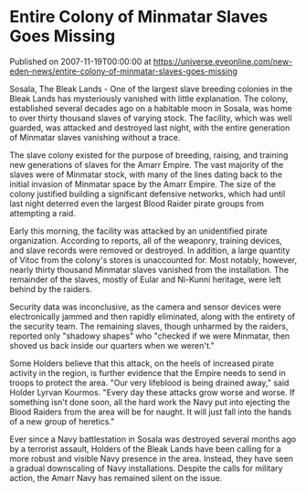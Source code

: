 # Entire Colony of Minmatar Slaves Goes Missing
Published on 2007-11-19T00:00:00 at https://universe.eveonline.com/new-eden-news/entire-colony-of-minmatar-slaves-goes-missing

Sosala, The Bleak Lands - One of the largest slave breeding colonies in the Bleak Lands has mysteriously vanished with little explanation. The colony, established several decades ago on a habitable moon in Sosala, was home to over thirty thousand slaves of varying stock. The facility, which was well guarded, was attacked and destroyed last night, with the entire generation of Minmatar slaves vanishing without a trace.   
  
The slave colony existed for the purpose of breeding, raising, and training new generations of slaves for the Amarr Empire. The vast majority of the slaves were of Minmatar stock, with many of the lines dating back to the initial invasion of Minmatar space by the Amarr Empire. The size of the colony justified building a significant defensive networks, which had until last night deterred even the largest Blood Raider pirate groups from attempting a raid.   
  
Early this morning, the facility was attacked by an unidentified pirate organization. According to reports, all of the weaponry, training devices, and slave records were removed or destroyed. In addition, a large quantity of Vitoc from the colony's stores is unaccounted for. Most notably, however, nearly thirty thousand Minmatar slaves vanished from the installation. The remainder of the slaves, mostly of Eular and Ni-Kunni heritage, were left behind by the raiders.   
  
Security data was inconclusive, as the camera and sensor devices were electronically jammed and then rapidly eliminated, along with the entirety of the security team. The remaining slaves, though unharmed by the raiders, reported only "shadowy shapes" who "checked if we were Minmatar, then shoved us back inside our quarters when we weren't."   
  
Some Holders believe that this attack, on the heels of increased pirate activity in the region, is further evidence that the Empire needs to send in troops to protect the area. "Our very lifeblood is being drained away," said Holder Lyrvan Kourmos. "Every day these attacks grow worse and worse. If something isn't done soon, all the hard work the Navy put into ejecting the Blood Raiders from the area will be for naught. It will just fall into the hands of a new group of heretics."   
  
Ever since a Navy battlestation in Sosala was destroyed several months ago by a terrorist assault, Holders of the Bleak Lands have been calling for a more robust and visible Navy presence in the area. Instead, they have seen a gradual downscaling of Navy installations. Despite the calls for military action, the Amarr Navy has remained silent on the issue.
